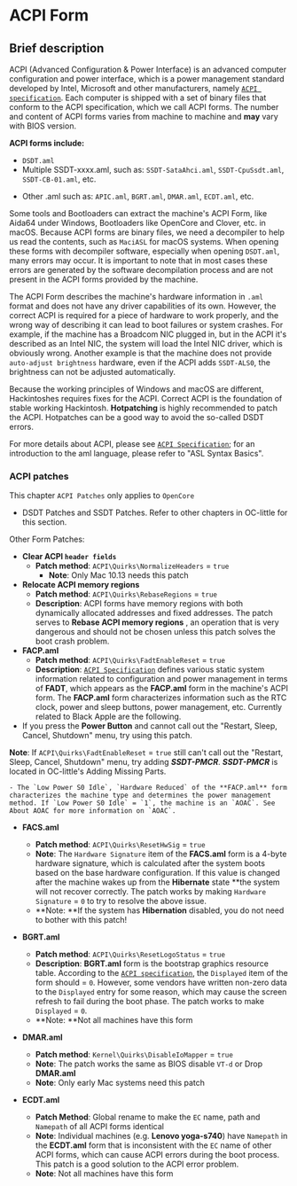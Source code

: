 # ACPI Form

## Brief description

ACPI (Advanced Configuration & Power Interface) is an advanced computer configuration and power interface, which is a power management standard developed by Intel, Microsoft and other manufacturers, namely [`ACPI specification`](https://www.acpica.org/documentation). Each computer is shipped with a set of binary files that conform to the ACPI specification, which we call ACPI forms. The number and content of ACPI forms varies from machine to machine and **may** vary with BIOS version. 

**ACPI forms include:**

* `DSDT.aml`
* Multiple SSDT-xxxx.aml, such as: `SSDT-SataAhci.aml`, `SSDT-CpuSsdt.aml`, `SSDT-CB-01.aml`, etc.
- Other .aml such as: `APIC.aml`, `BGRT.aml`, `DMAR.aml`, `ECDT.aml`, etc.

Some tools and Bootloaders can extract the machine's ACPI Form, like Aida64 under Windows, Bootloaders like OpenCore and Clover, etc. in macOS. Because ACPI forms are binary files, we need a decompiler to help us read the contents, such as `MaciASL` for macOS systems. When opening these forms with decompiler software, especially when opening `DSDT.aml`, many errors may occur. It is important to note that in most cases these errors are generated by the software decompilation process and are not present in the ACPI forms provided by the machine.

The ACPI Form describes the machine's hardware information in `.aml` format and does not have any driver capabilities of its own. However, the correct ACPI is required for a piece of hardware to work properly, and the wrong way of describing it can lead to boot failures or system crashes. For example, if the machine has a Broadcom NIC plugged in, but in the ACPI it's described as an Intel NIC, the system will load the Intel NIC driver, which is obviously wrong. Another example is that the machine does not provide `auto-adjust brightness` hardware, even if the ACPI adds `SSDT-ALS0`, the brightness can not be adjusted automatically.

Because the working principles of Windows and macOS are different, Hackintoshes requires fixes for the ACPI. Correct ACPI is the foundation of stable working Hackintosh. **Hotpatching** is highly recommended to patch the ACPI. Hotpatches can be a good way to avoid the so-called DSDT errors.

For more details about ACPI, please see [`ACPI Specification`](https://www.acpica.org/documentation); for an introduction to the aml language, please refer to "ASL Syntax Basics".

### ACPI patches
This chapter `ACPI Patches` only applies to `OpenCore`

- DSDT Patches and SSDT Patches. Refer to other chapters in OC-little for this section.

Other Form Patches:

- **Clear ACPI `header fields`** 
  - **Patch method**: `ACPI\Quirks\NormalizeHeaders` = `true` 
    - **Note**: Only Mac 10.13 needs this patch
- **Relocate ACPI memory regions** 
    - **Patch method**: `ACPI\Quirks\RebaseRegions` = `true` 
    - **Description**: ACPI forms have memory regions with both dynamically allocated addresses and fixed addresses. The patch serves to **Rebase ACPI memory regions** , an operation that is very dangerous and should not be chosen unless this patch solves the boot crash problem.
- **FACP.aml** 
  - **Patch method**: `ACPI\Quirks\FadtEnableReset` = `true` 
  - **Description**: [`ACPI Specification`](https://www.acpica.org/documentation) defines various static system information related to configuration and power management in terms of **FADT**, which appears as the **FACP.aml** form in the machine's ACPI form. The **FACP.aml** form characterizes information such as the RTC clock, power and sleep buttons, power management, etc. Currently related to Black Apple are the following.
 - If you press the **Power Button** and cannot call out the "Restart, Sleep, Cancel, Shutdown" menu, try using this patch.

**Note**: If `ACPI\Quirks\FadtEnableReset` = `true` still can't call out the "Restart, Sleep, Cancel, Shutdown" menu, try adding ***SSDT-PMCR***. ***SSDT-PMCR*** is located in OC-little's Adding Missing Parts.
      
    - The `Low Power S0 Idle`, `Hardware Reduced` of the **FACP.aml** form characterizes the machine type and determines the power management method. If `Low Power S0 Idle` = `1`, the machine is an `AOAC`. See About AOAC for more information on `AOAC`.
    
  - **FACS.aml** 
    - **Patch method**: `ACPI\Quirks\ResetHwSig` = `true` 
    - **Note**: The `Hardware Signature` item of the **FACS.aml** form is a 4-byte hardware signature, which is calculated after the system boots based on the base hardware configuration. If this value is changed after the machine wakes up from the **Hibernate** state **the system will not recover correctly. The patch works by making `Hardware Signature` = `0` to try to resolve the above issue.
    - **Note: **If the system has **Hibernation** disabled, you do not need to bother with this patch!
  - **BGRT.aml** 
    - **Patch method**: `ACPI\Quirks\ResetLogoStatus` = `true` 
    - **Description**: **BGRT.aml** form is the bootstrap graphics resource table. According to the [`ACPI specification`](https://www.acpica.org/documentation), the `Displayed` item of the form should = `0`. However, some vendors have written non-zero data to the `Displayed` entry for some reason, which may cause the screen refresh to fail during the boot phase. The patch works to make `Displayed` = `0`.
    - **Note: **Not all machines have this form
  - **DMAR.aml** 
    - **Patch method**: `Kernel\Quirks\DisableIoMapper` = `true` 
    - **Note**: The patch works the same as BIOS disable `VT-d` or Drop **DMAR.aml** 
    - **Note**: Only early Mac systems need this patch
  - **ECDT.aml** 
    
    - **Patch Method**: Global rename to make the `EC` name, path and `Namepath` of all ACPI forms identical
    - **Note**: Individual machines (e.g. **Lenovo yoga-s740**) have `Namepath` in the **ECDT.aml** form that is inconsistent with the `EC` name of other ACPI forms, which can cause ACPI errors during the boot process. This patch is a good solution to the ACPI error problem.
    - **Note**: Not all machines have this form
